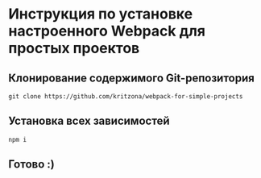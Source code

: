 # Инструкция по установке настроенного Webpack для простых проектов

## Клонирование содержимого Git-репозитория
```
git clone https://github.com/kritzona/webpack-for-simple-projects
```

## Установка всех зависимостей
```
npm i
```

## Готово :)
